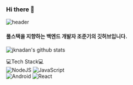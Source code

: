 ### Hi there 👋

![header](https://capsule-render.vercel.app/api?type=wave&color=auto&height=300&section=header&text=jknadan's%20GitHub&fontSize=50)

#### 풀스택을 지향하는 백엔드 개발자 조준기의 깃허브입니다. 

![jknadan's github stats](https://github-readme-stats.vercel.app/api?username=jknadan&show_icons=true)

💻Tech Stack💻</br>
<img alt="NodeJS" src="https://img.shields.io/badge/Node.js-339933.svg?&style=for-the-badge&logo=Node.js&logoColor=black"/>
<img alt="JavaScript" src="https://img.shields.io/badge/JavaScript-F7DF1E.svg?&style=for-the-badge&logo=JavaScript&logoColor=black"/>
</br>
<img alt="Android" src="https://img.shields.io/badge/Android-3DDC84.svg?&style=for-the-badge&logo=Android&logoColor=white"/>
<img alt="React" src="https://img.shields.io/badge/React Native-61DAFB.svg?&style=for-the-badge&logo=React&logoColor=white"/>
<!--
**jknadan/jknadan** is a ✨ _special_ ✨ repository because its `README.md` (this file) appears on your GitHub profile.

Here are some ideas to get you started:

- 🔭 I’m currently working on ...
- 🌱 I’m currently learning ...
- 👯 I’m looking to collaborate on ...
- 🤔 I’m looking for help with ...
- 💬 Ask me about ...
- 📫 How to reach me: ...
- 😄 Pronouns: ...
- ⚡ Fun fact: ...
-->
